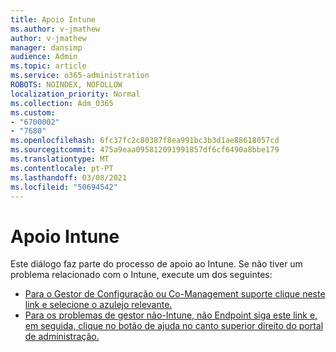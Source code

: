 ```yaml
---
title: Apoio Intune
ms.author: v-jmathew
author: v-jmathew
manager: dansimp
audience: Admin
ms.topic: article
ms.service: o365-administration
ROBOTS: NOINDEX, NOFOLLOW
localization_priority: Normal
ms.collection: Adm_O365
ms.custom:
- "6700002"
- "7680"
ms.openlocfilehash: 6fc37fc2c80387f8ea991bc3b3d1ae88618057cd
ms.sourcegitcommit: 475a9eaa095812091991857df6cf6490a8bbe179
ms.translationtype: MT
ms.contentlocale: pt-PT
ms.lasthandoff: 03/08/2021
ms.locfileid: "50694542"
---
```

# <a name="intune-support"></a>Apoio Intune

Este diálogo faz parte do processo de apoio ao Intune. Se não tiver um problema relacionado com o Intune, execute um dos seguintes:

- [Para o Gestor de Configuração ou Co-Management suporte clique neste link e selecione o azulejo relevante.](https://endpoint.microsoft.com/#blade/Microsoft_Intune_DeviceSettings/SupportMenu/helpSupport)
- [Para os problemas de gestor não-Intune, não Endpoint siga este link e, em seguida, clique no botão de ajuda no canto superior direito do portal de administração.](https://admin.microsoft.com/Adminportal/Home?source=applauncher#/support/requests)
